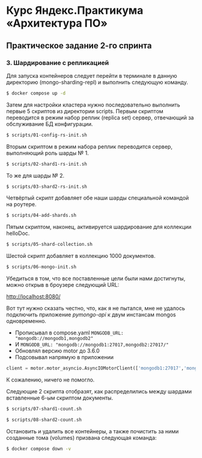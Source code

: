 # Курс Яндекс.Практикума «Архитектура ПО»
## Практическое задание 2-го спринта

### 3. Шардирование с репликацией

Для запуска контейнеров следует перейти в терминале в данную директорию (mongo-sharding-repl) и выполнить следующую команду.

```bash
$ docker compose up -d
```

Затем для настройки кластера нужно последовательно выполнить первые 5 скриптов из директории scripts. Первым скриптом переводится в режим набор реплик (replica set) сервер, отвечающий за обслуживание БД конфигурации.

```bash
$ scripts/01-config-rs-init.sh
```

Вторым скриптом в режим набора реплик переводится сервер, выполняющий роль шарды № 1.

```bash
$ scripts/02-shard1-rs-init.sh
```

То же для шарды № 2.

```bash
$ scripts/03-shard2-rs-init.sh
```

Четвёртый скрипт добавляет обе наши шарды специальной командой на роутере.

```bash
$ scripts/04-add-shards.sh
```

Пятым скриптом, наконец, активируется шардирование для коллекции helloDoc.

```bash
$ scripts/05-shard-collection.sh
```

Шестой скрипт добавляет в коллекцию 1000 документов.

```bash
$ scripts/06-mongo-init.sh
```

Убедиться в том, что все поставленные цели были нами достигнуты, можно открыв в броузере следующий URL:

<http://localhost:8080/>

Вот тут нужно сказать честно, что, как я не пытался, мне не удалось подключить приложение *pymongo-api* к двум инстансам mongos одновременно.

* Прописывал в compose.yaml `MONGODB_URL: "mongodb://mongodb1,mongodb2"`
* И `MONGODB_URL: "mongodb://mongodb1:27017,mongodb2:27017/"`
* Обновлял версию motor до 3.6.0
* Подсовывал напрямую в приложении

```python
client = motor.motor_asyncio.AsyncIOMotorClient(['mongodb1:27017','mongodb2:27017'])
```

К сожалению, ничего не помогло.

Следующие 2 скрипта отобразят, как распределились между шардами вставленные 6-ым скриптом документы.

```bash
$ scripts/07-shard1-count.sh
```

```bash
$ scripts/08-shard2-count.sh
```

Остановить и удалить все контейнеры, а также почистить за ними созданные тома (volumes) призвана следующая команда:

```bash
$ docker compose down -v
```
